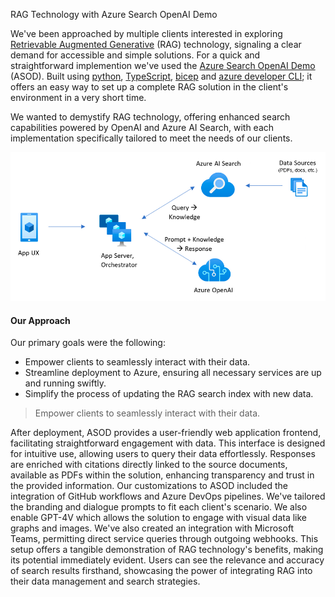 RAG Technology with Azure Search OpenAI Demo

We've been approached by multiple clients interested in exploring [Retrievable Augmented Generative](https://learn.microsoft.com/en-us/azure/search/retrieval-augmented-generation-overview) (RAG) technology, signaling a clear demand for accessible and simple solutions. For a quick and straightforward implemention we've used the [Azure Search OpenAI Demo](https://github.com/Azure-Samples/azure-search-openai-demo) (ASOD). Built using [python](https://www.python.org/), [TypeScript](https://www.typescriptlang.org/), [bicep](https://github.com/Azure/bicep) and [azure developer CLI](https://github.com/Azure/azure-dev); it offers an easy way to set up a complete RAG solution in the client's environment in a very short time. 

We wanted to demystify RAG technology, offering enhanced search capabilities powered by OpenAI and Azure AI Search, with each implementation specifically tailored to meet the needs of our clients. 

![Diagram](https://raw.githubusercontent.com/Azure-Samples/azure-search-openai-demo/main/docs/images/appcomponents.png)


#### Our Approach

Our primary goals were the following:
- Empower clients to seamlessly interact with their data.
- Streamline deployment to Azure, ensuring all necessary services are up and running swiftly.
- Simplify the process of updating the RAG search index with new data.

> Empower clients to seamlessly interact with their data.

After deployment, ASOD provides a user-friendly web application frontend, facilitating straightforward engagement with data. This interface is designed for intuitive use, allowing users to query their data effortlessly. Responses are enriched with citations directly linked to the source documents, available as PDFs within the solution, enhancing transparency and trust in the provided information. Our customizations to ASOD included the integration of GitHub workflows and Azure DevOps pipelines. We've tailored the branding and dialogue prompts to fit each client's scenario. We also enable GPT-4V which allows the solution to engage with visual data like graphs and images. We've also created an integration with Microsoft Teams, permitting direct service queries through outgoing webhooks. This setup offers a tangible demonstration of RAG technology's benefits, making its potential immediately evident. Users can see the relevance and accuracy of search results firsthand, showcasing the power of integrating RAG into their data management and search strategies.